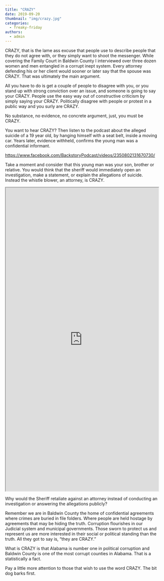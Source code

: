 ```yaml
---
title: "CRAZY"
date: 2019-09-20
thumbnail: "img/crazy.jpg"
categories: 
  - freaky-friday
authors: 
  - admin
---
```


CRAZY, that is the lame ass excuse that people use to describe people that they do not agree with, or they simply want to shoot the messenger. While covering the Family Court in Baldwin County I interviewed over three dozen women and men entangled in a corrupt inept system. Every attorney defending his or her client would sooner or later say that the spouse was CRAZY. That was ultimately the main argument.

All you have to do is get a couple of people to disagree with you, or you stand up with strong conviction over an issue, and someone is going to say your CRAZY. People use the easy way out of constructive criticism by simply saying your CRAZY. Politically disagree with people or protest in a public way and you surly are CRAZY.

No substance, no evidence, no concrete argument, just, you must be CRAZY.

You want to hear CRAZY? Then listen to the podcast about the alleged suicide of a 19 year old, by hanging himself with a seat belt, inside a moving car. Years later, evidence withheld, confirms the young man was a confidential informant.

https://www.facebook.com/BackstoryPodcast/videos/2350802131670730/

Take a moment and consider that this young man was your son, brother or relative. You would think that the sheriff would immediately open an investigation, make a statement, or explain the allegations of suicide. Instead the whistle blower, an attorney, is CRAZY.

<iframe src="https://cdn.rippreport.com/sherrif-courthouse-security-revocation.pdf" style="width:100%;height:1000px;"></iframe>

Why would the Sheriff retaliate against an attorney instead of conducting an investigation or answering the allegations publicly?

Remember we are in Baldwin County the home of confidential agreements where crimes are buried in file folders. Where people are held hostage by agreements that may be hiding the truth. Corruption flourishes in our Judicial system and municipal governments. Those sworn to protect us and represent us are more interested in their social or political standing than the truth. All they got to say is, “they are CRAZY.”

What is CRAZY is that Alabama is number one in political corruption and Baldwin County is one of the most corrupt counties in Alabama. That is a statistically a fact.

Pay a little more attention to those that wish to use the word CRAZY. The bit dog barks first.
